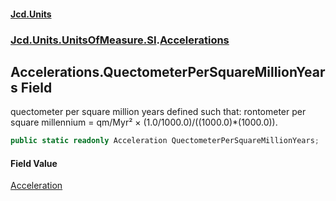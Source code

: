 #### [Jcd.Units](index.md 'index')
### [Jcd.Units.UnitsOfMeasure.SI](Jcd.Units.UnitsOfMeasure.SI.md 'Jcd.Units.UnitsOfMeasure.SI').[Accelerations](Accelerations.md 'Jcd.Units.UnitsOfMeasure.SI.Accelerations')

## Accelerations.QuectometerPerSquareMillionYears Field

quectometer per square million years defined such that: rontometer per square millennium = qm/Myr² ×
(1.0/1000.0)/((1000.0)*(1000.0)).

```csharp
public static readonly Acceleration QuectometerPerSquareMillionYears;
```

#### Field Value
[Acceleration](Acceleration.md 'Jcd.Units.UnitTypes.Acceleration')
